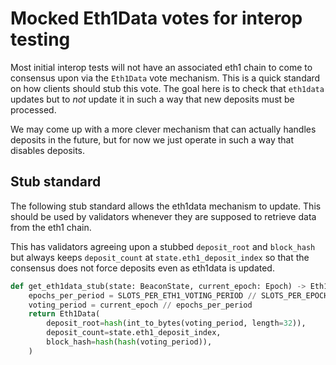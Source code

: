 # Mocked Eth1Data votes for interop testing

Most initial interop tests will not have an associated eth1 chain to come to consensus upon via the `Eth1Data` vote mechanism. This is a quick standard on how clients should stub this vote. The goal here is to check that `eth1data` updates but to _not_ update it in such a way that new deposits must be processed.

We may come up with a more clever mechanism that can actually handles deposits in the future, but for now we just operate in such a way that disables deposits.

## Stub standard

The following stub standard allows the eth1data mechanism to update. This should be used by validators whenever they are supposed to retrieve data from the eth1 chain.

This has validators agreeing upon a stubbed `deposit_root` and `block_hash` but always keeps `deposit_count` at `state.eth1_deposit_index` so that the consensus does not force deposits even as eth1data is updated. 

```python
def get_eth1data_stub(state: BeaconState, current_epoch: Epoch) -> Eth1Data:
    epochs_per_period = SLOTS_PER_ETH1_VOTING_PERIOD // SLOTS_PER_EPOCH
    voting_period = current_epoch // epochs_per_period
    return Eth1Data(
        deposit_root=hash(int_to_bytes(voting_period, length=32)),
        deposit_count=state.eth1_deposit_index,
        block_hash=hash(hash(voting_period)),
    )
